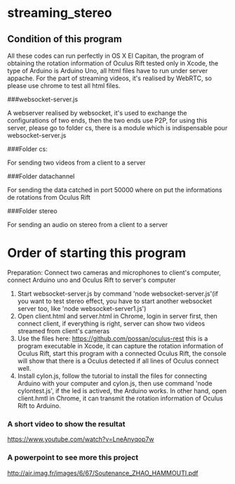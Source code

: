 # streaming_stereo

## Condition of this program
All these codes can run perfectly in OS X El Capitan, the program of obtaining the rotation information of Oculus Rift tested only in Xcode, the type of Arduino is Arduino Uno, all html files have to run under server appache. For the part of streaming videos, it's realised by WebRTC, so please use chrome to test all html files.


###websocket-server.js

A webserver realised by websocket, it's used to exchange the configurations of two ends, then the two ends use P2P, for using this server, please go to folder cs, there is a module which is indispensable pour websocket-server.js

###Folder cs:

For sending two videos from a client to a server

###Folder datachannel

For sending the data catched in port 50000 where on put the informations de rotations from Oculus Rift

###Folder stereo

For sending an audio on stereo from a client to a server 

# Order of starting this program

Preparation:
Connect two cameras and microphones to client's computer, connect Arduino uno and Oculus Rift to server's computer

1. Start websocket-server.js by command 'node websocket-server.js'(if you want to test stereo effect, you have to start another websocket server too, like 'node websocket-server1.js')
2. Open client.html and server.html in Chrome, login in server first, then connect client, if everything is right, server can show two videos streamed from client's cameras 
3. Use the files here: https://github.com/possan/oculus-rest  this is a program executable in Xcode, it can capture the rotation information of Oculus Rift, start this program with a connected Oculus Rift, the console will show that there is a Oculus detected if all lines of Oculus connect well.
4. Install cylon.js, follow the tutorial to install the files for connecting Arduino with your computer and cylon.js, then use command 'node cylontest.js', if the led is actived, the Arduino works. In other hand, open client.hmtl in Chrome, it can transmit the rotation information of Oculus Rift to Arduino.

### A short video to show the resultat
https://www.youtube.com/watch?v=LneAnyqop7w
### A powerpoint to see more this project
http://air.imag.fr/images/6/67/Soutenance_ZHAO_HAMMOUTI.pdf



